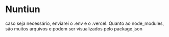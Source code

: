 # Nuntiun

caso seja necessário, enviarei o .env e o .vercel. Quanto ao node_modules, são muitos arquivos e podem ser visualizados pelo package.json